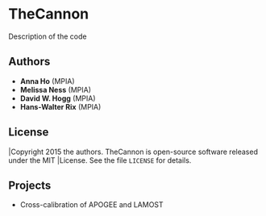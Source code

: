 TheCannon
=========

Description of the code

Authors
-------

* **Anna Ho** (MPIA)
* **Melissa Ness** (MPIA)
* **David W. Hogg** (MPIA)
* **Hans-Walter Rix** (MPIA)

License
-------

|Copyright 2015 the authors. TheCannon is open-source software released under 
the MIT 
|License. See the file ``LICENSE`` for details.

Projects
--------

* Cross-calibration of APOGEE and LAMOST
